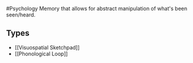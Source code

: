 #Psychology 
Memory that allows for abstract manipulation of what's been seen/heard.
## Types
* [[Visuospatial Sketchpad]]
* [[Phonological Loop]]